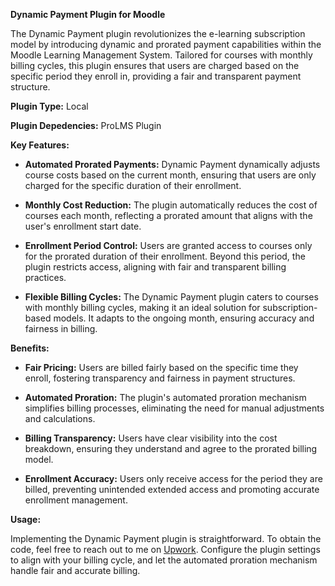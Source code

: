 **Dynamic Payment Plugin for Moodle**

The Dynamic Payment plugin revolutionizes the e-learning subscription model by introducing dynamic and prorated payment capabilities within the Moodle Learning Management System. Tailored for courses with monthly billing cycles, this plugin ensures that users are charged based on the specific period they enroll in, providing a fair and transparent payment structure.

**Plugin Type:**
Local

**Plugin Depedencies:**
ProLMS Plugin

**Key Features:**

- **Automated Prorated Payments:** Dynamic Payment dynamically adjusts course costs based on the current month, ensuring that users are only charged for the specific duration of their enrollment.

- **Monthly Cost Reduction:** The plugin automatically reduces the cost of courses each month, reflecting a prorated amount that aligns with the user's enrollment start date.

- **Enrollment Period Control:** Users are granted access to courses only for the prorated duration of their enrollment. Beyond this period, the plugin restricts access, aligning with fair and transparent billing practices.

- **Flexible Billing Cycles:** The Dynamic Payment plugin caters to courses with monthly billing cycles, making it an ideal solution for subscription-based models. It adapts to the ongoing month, ensuring accuracy and fairness in billing.

**Benefits:**

- **Fair Pricing:** Users are billed fairly based on the specific time they enroll, fostering transparency and fairness in payment structures.

- **Automated Proration:** The plugin's automated proration mechanism simplifies billing processes, eliminating the need for manual adjustments and calculations.

- **Billing Transparency:** Users have clear visibility into the cost breakdown, ensuring they understand and agree to the prorated billing model.

- **Enrollment Accuracy:** Users only receive access for the period they are billed, preventing unintended extended access and promoting accurate enrollment management.

**Usage:**

Implementing the Dynamic Payment plugin is straightforward. To obtain the code, feel free to reach out to me on [Upwork](https://www.upwork.com/freelancers/~0188ff047bab91ab3c). Configure the plugin settings to align with your billing cycle, and let the automated proration mechanism handle fair and accurate billing.
